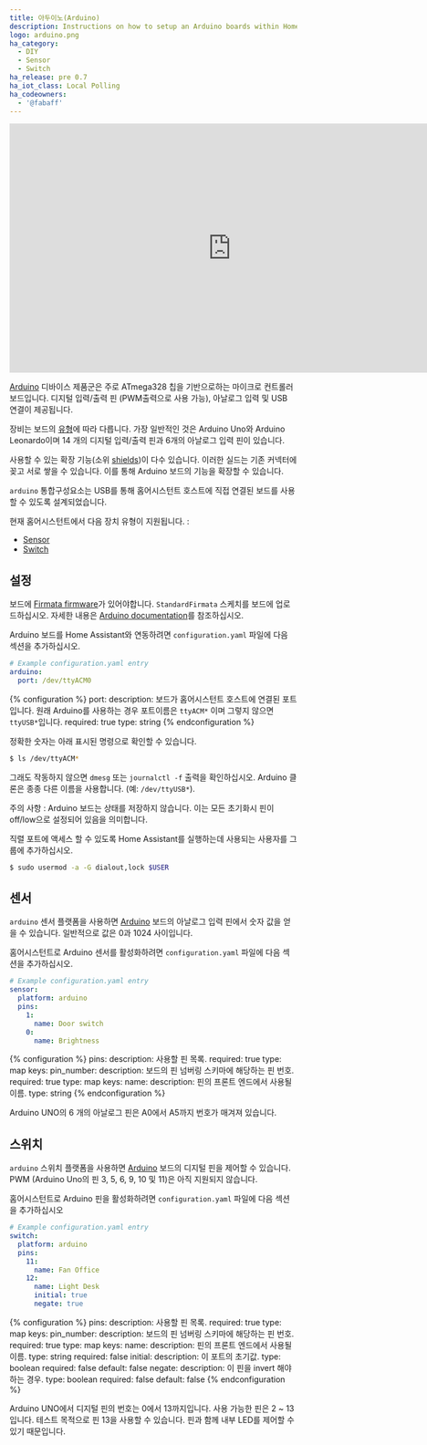 ```yaml
---
title: 아두이노(Arduino)
description: Instructions on how to setup an Arduino boards within Home Assistant.
logo: arduino.png
ha_category:
  - DIY
  - Sensor
  - Switch
ha_release: pre 0.7
ha_iot_class: Local Polling
ha_codeowners:
  - '@fabaff'
---
```


<div class='videoWrapper'>
<iframe width="776" height="437" src="https://www.youtube.com/embed/3e6GMI4Szwk" frameborder="0" allow="accelerometer; autoplay; encrypted-media; gyroscope; picture-in-picture" allowfullscreen></iframe>
</div>

[Arduino](https://www.arduino.cc/) 디바이스 제품군은 주로 ATmega328 칩을 기반으로하는 마이크로 컨트롤러 보드입니다. 디지털 입력/출력 핀 (PWM출력으로 사용 가능), 아날로그 입력 및 USB 연결이 제공됩니다.

장비는 보드의 [유형](https://www.arduino.cc/en/Main/Products)에 따라 다릅니다. 가장 일반적인 것은 Arduino Uno와 Arduino Leonardo이며 14 개의 디지털 입력/출력 핀과 6개의 아날로그 입력 핀이 있습니다.

사용할 수 있는 확장 기능(소위 [shields](https://www.arduino.cc/en/Main/ArduinoShields))이 다수 있습니다. 이러한 실드는 기존 커넥터에 꽂고 서로 쌓을 수 있습니다. 이를 통해 Arduino 보드의 기능을 확장할 수 있습니다.

`arduino` 통합구성요소는 USB를 통해 홈어시스턴트 호스트에 직접 연결된 보드를 사용할 수 있도록 설계되었습니다.

현재 홈어시스턴트에서 다음 장치 유형이 지원됩니다. : 

- [Sensor](#sensor)
- [Switch](#switch)

## 설정

보드에 [Firmata firmware](https://github.com/firmata/)가 있어야합니다. `StandardFirmata` 스케치를 보드에 업로드하십시오. 자세한 내용은 [Arduino documentation](https://www.arduino.cc/en/Main/Howto)를 참조하십시오.

Arduino 보드를 Home Assistant와 연동하려면 `configuration.yaml` 파일에 다음 섹션을 추가하십시오. 

```yaml
# Example configuration.yaml entry
arduino:
  port: /dev/ttyACM0
```

{% configuration %}
port:
  description: 보드가 홈어시스턴트 호스트에 연결된 포트입니다. 원래 Arduino를 사용하는 경우 포트이름은 `ttyACM*` 이며 그렇지 않으면 `ttyUSB*`입니다.
  required: true
  type: string
{% endconfiguration %}

정확한 숫자는 아래 표시된 명령으로 확인할 수 있습니다.

```bash
$ ls /dev/ttyACM*
```

그래도 작동하지 않으면 `dmesg` 또는 `journalctl -f` 출력을 확인하십시오. Arduino 클론은 종종 다른 이름을 사용합니다. (예: `/dev/ttyUSB*`).

<div class='note warning'>
주의 사항 : Arduino 보드는 상태를 저장하지 않습니다. 이는 모든 초기화시 핀이 off/low으로 설정되어 있음을 의미합니다.
</div>

직렬 포트에 액세스 할 수 있도록 Home Assistant를 실행하는데 사용되는 사용자를 그룹에 추가하십시오.

```bash
$ sudo usermod -a -G dialout,lock $USER
```

## 센서

`arduino` 센서 플랫폼을 사용하면 [Arduino](https://www.arduino.cc/) 보드의 아날로그 입력 핀에서 숫자 값을 얻을 수 있습니다. 일반적으로 값은 0과 1024 사이입니다.

홈어시스턴트로 Arduino 센서를 활성화하려면 `configuration.yaml` 파일에 다음 섹션을 추가하십시오.

```yaml
# Example configuration.yaml entry
sensor:
  platform: arduino
  pins:
    1:
      name: Door switch
    0:
      name: Brightness
```

{% configuration %}
pins:
  description: 사용할 핀 목록.
  required: true
  type: map
  keys:
    pin_number:
      description: 보드의 핀 넘버링 스키마에 해당하는 핀 번호.
      required: true
      type: map
      keys:
        name:
          description: 핀의 프론트 엔드에서 사용될 이름.
          type: string
{% endconfiguration %}

Arduino UNO의 6 개의 아날로그 핀은 A0에서 A5까지 번호가 매겨져 있습니다.

## 스위치

`arduino` 스위치 플랫폼을 사용하면 [Arduino](https://www.arduino.cc/) 보드의 디지털 핀을 제어할 수 있습니다. 
PWM (Arduino Uno의 핀 3, 5, 6, 9, 10 및 11)은 아직 지원되지 않습니다.

홈어시스턴트로 Arduino 핀을 활성화하려면 `configuration.yaml` 파일에 다음 섹션을 추가하십시오

```yaml
# Example configuration.yaml entry
switch:
  platform: arduino
  pins:
    11:
      name: Fan Office
    12:
      name: Light Desk
      initial: true
      negate: true
```

{% configuration %}
pins:
  description: 사용할 핀 목록.
  required: true
  type: map
  keys:
    pin_number:
      description: 보드의 핀 넘버링 스키마에 해당하는 핀 번호.
      required: true
      type: map
      keys:
        name:
          description: 핀의 프론트 엔드에서 사용될 이름.
          type: string
          required: false
        initial:
          description: 이 포트의 초기값.
          type: boolean
          required: false
          default: false
        negate:
          description: 이 핀을 invert 해야하는 경우.
          type: boolean
          required: false
          default: false
{% endconfiguration %}

Arduino UNO에서 디지털 핀의 번호는 0에서 13까지입니다. 사용 가능한 핀은 2 ~ 13입니다. 테스트 목적으로 핀 13을 사용할 수 있습니다. 핀과 함께 내부 LED를 제어할 수 있기 때문입니다.
